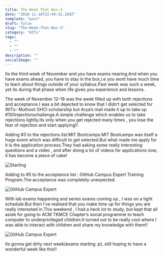 ```yaml
---
title: The Week That Was-4
date: "2018-11-18T22:40:32.169Z"
template: "post"
draft: false
slug: "The-Week-That-Was-4"
category: "WITx"
tags:
  - ""
  - ""
  - ""
description: ""
socialImage: ""
---
```

Its the third week of November and you have exams nearing.And when you have exams ahead, you have to stay in the box,i.e you wont have much time to learn about things outside of your syllabus.Past week was such a week, yet its during that phase when life gives you experience and lessons.

The week of November 12–18 was the week filled up with both rejections and acceptance.I was a bit dejected to know that I didn’t get selected for WITx- Muthoot GHCI scholarship but Arya’s mail made it up to take up #100rejectionschallenge.A simple challenge which enables us to take rejections lightly.Its only when you get rejected many times , you lose the fear of rejection and start applying!!.

Adding #3 to the rejections list:MIT Bootcamps.MIT Bootcamps was itself a huge event which was difficult to get selected.But what made me apply for it is the application process.They had asking some really interesting questions and a video , and after doing a lot of videos for applications now, it has become a piece of cake!

![Starting
](/media/rejections.jpeg)

Adding to #5 to the acceptance list : GitHub Campus Expert Training Program.The acceptance was completely unexpected.


![GitHub Campus Expert
](/media/gce.jpeg)

With lab exams happening and series exams coming up , I was on a tight schedule.But then I’ve realised that you make time up for things you are really interested in.This weekend , I had a heck lot to study, but kept that all aside for going to ACM TKMCE Chapter’s social programme to teach computer to underprivileged children.It turned out to be really cool where I was able to interact with children and share my knowledge with them!!


![GitHub Campus Expert
](/media/acmchildren.jpeg)

Its gonna get dirty next week(exams starting :p)..still hoping to have a wonderful week like this!!
